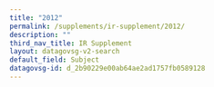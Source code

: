 ```yaml
---
title: "2012"
permalink: /supplements/ir-supplement/2012/
description: ""
third_nav_title: IR Supplement
layout: datagovsg-v2-search
default_field: Subject
datagovsg-id: d_2b90229e00ab64ae2ad1757fb0589128
---
```

